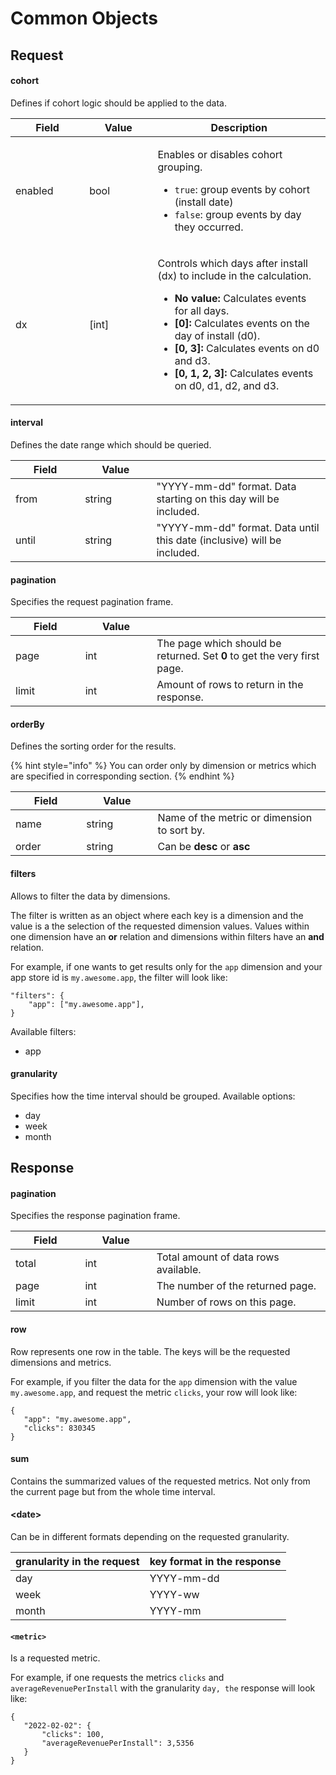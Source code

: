 # Common Objects

## **Request**

#### **cohort**

Defines if cohort logic should be applied to the data.

<table><thead><tr><th width="150">Field</th><th width="150">Value</th><th width="438.2">Description</th></tr></thead><tbody><tr><td>enabled</td><td>bool</td><td><p>Enables or disables cohort grouping.</p><ul><li><code>true</code>: group events by cohort (install date)</li><li><code>false</code>: group events by day they occurred.</li></ul></td></tr><tr><td>dx</td><td>[int]</td><td><p>Controls which days after install (dx) to include in the calculation.</p><ul><li><strong>No value:</strong> Calculates events for all days.</li><li><strong>[0]:</strong> Calculates events on the day of install (d0).</li><li><strong>[0, 3]:</strong> Calculates events on d0 and d3.</li><li><strong>[0, 1, 2, 3]:</strong> Calculates events on d0, d1, d2, and d3.</li></ul></td></tr></tbody></table>

#### **interval** <a href="#pagination_request" id="pagination_request"></a>

Defines the date range which should be queried.

<table><thead><tr><th width="150">Field</th><th width="150">Value</th><th width="438.2"></th></tr></thead><tbody><tr><td>from</td><td>string</td><td>"YYYY-mm-dd" format. Data starting on this day will be included.</td></tr><tr><td>until</td><td>string</td><td>"YYYY-mm-dd" format. Data until this date (inclusive) will be included.</td></tr></tbody></table>

#### **pagination** <a href="#pagination_request" id="pagination_request"></a>

Specifies the request pagination frame.

<table><thead><tr><th width="150">Field</th><th width="150">Value</th><th width="438.2"></th></tr></thead><tbody><tr><td>page</td><td>int</td><td>The page which should be returned. Set <strong>0</strong> to get the very first page.</td></tr><tr><td>limit</td><td>int</td><td>Amount of rows to return in the response.</td></tr></tbody></table>

#### **orderBy**

Defines the sorting order for the results.

{% hint style="info" %}
You can order only by dimension or metrics which are specified in corresponding section.
{% endhint %}

<table><thead><tr><th width="150">Field</th><th width="150">Value</th><th width="434.2"></th></tr></thead><tbody><tr><td>name</td><td>string</td><td>Name of the metric or dimension to sort by.</td></tr><tr><td>order</td><td>string</td><td>Can be <strong>desc</strong> or <strong>asc</strong></td></tr></tbody></table>

#### **filters**

Allows to filter the data by dimensions.

The filter is written as an object where each key is a dimension and the value is a the selection of the requested dimension values. Values within one dimension have an **or** relation and dimensions within filters have an **and** relation.

For example, if one wants to get results only for the `app` dimension and your app store id is `my.awesome.app`, the filter will look like:

```
"filters": {
    "app": ["my.awesome.app"],
}
```

Available filters:

* app

#### **granularity**

Specifies how the time interval should be grouped. Available options:

* day
* week
* month

## Response

#### pagination <a href="#pagination_response" id="pagination_response"></a>

Specifies the response pagination frame.

<table><thead><tr><th width="150">Field</th><th width="150">Value</th><th width="444.2"></th></tr></thead><tbody><tr><td>total</td><td>int</td><td>Total amount of data rows available.</td></tr><tr><td>page</td><td>int</td><td>The number of the returned page.</td></tr><tr><td>limit</td><td>int</td><td>Number of rows on this page.</td></tr></tbody></table>

#### **row**

Row represents one row in the table. The keys will be the requested dimensions and metrics.

For example, if you filter the data for the `app` dimension with the value `my.awesome.app`, and request the metric `clicks`, your row will look like:

```
{
   "app": "my.awesome.app",
   "clicks": 830345
}
```

#### sum

Contains the summarized values of the requested metrics. Not only from the current page but from the whole time interval.

#### \<date>

Can be in different formats depending on the requested granularity.

| granularity in the request | key format in the response |
| -------------------------- | -------------------------- |
| day                        | YYYY-mm-dd                 |
| week                       | YYYY-ww                    |
| month                      | YYYY-mm                    |

#### `<metric>`

Is a requested metric.

For example, if one requests the metrics `clicks` and `averageRevenuePerInstall` with the granularity `day, the` response will look like:

```
{
   "2022-02-02": {
       "clicks": 100,
       "averageRevenuePerInstall": 3,5356
   }
}
```
